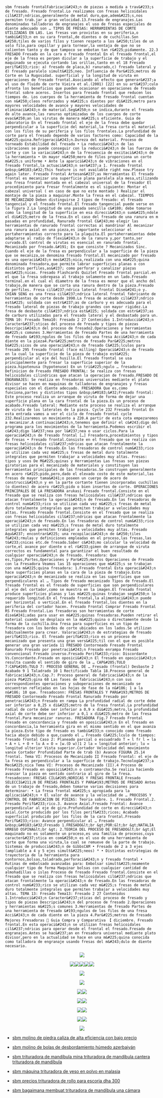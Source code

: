 
```
sbm fresado frontalFabricaci&#243;n de piezas a medida a trav&#233;s de fresado. Fresado frontal.Lo realizamos con fresas helicoidales cil&#237;ndricas,generalmente de metal duro,que,adem&#225;s,nos permiten trab.jar a gran velocidad.13.Fresado de engranajes.Las denominadas talladoras de engranajes el uso de fresas especiales de diente adecuado son … TIPOS DE FRESAS: HERRAMIENTAS DE CORTE UTILIZADAS EN LAS. Las fresas van provistas en su periferia,o tambi&#233;n en su cara frontal,de dientes o de cuchillas.Son &#250;tiles de varios filos y tienen respeto a los &#250;tiles de un solo filo,para cepillar y para tornear,la ventaja de que no se calienten tanto y de que tampoco se embotan tan r&#225;pidamente. 22.3 FRESADO Fresado en la cara o fresado frontal En el fresado frontal,el eje de la fresa es perpen dicular a la superficie de trabajo y el maquinado se ejecuta cortando las orillas,tanto en el 18 Fresado perif&#233;rico: a) fresado de placa,b) ranurado,c) fresado lateral y d) fresado paralelo simult&#225;neo. Influencia de Par&#225;metros de Corte en la Rugosidad. superficial y la longitud de viruta en operaciones de fresado frontal.Asociando al efecto que generar&#237;a el uso de fluido de corte Vieira et al.(2001) [22] en su art&#237;culo afronta los beneficios que pueden ocasionar en operaciones de fresado frontal sobre aceros. Insertos para fresado frontal que reducen los tiempos de. Los cuerpos de la herramienta de fresado frontal cuentan con n&#250;cleos reforzados y m&#225;s dientes por di&#225;metro para mayores velocidades de avance y mayores velocidades de eliminaci&#243;n de material.Seg&#250;n se indica,durante el fresado de alto avance,las ranuras optimizadas de los cuerpos de corte evac&#250;an las virutas de manera m&#225;s eficiente. Guia de laboratorio En el fresado frontal el eje de la fresa debe quedar perpendicular a la superficie del material,la fresa corta el material con los filos de su periferia y los filos frontales.La profundidad de corte para el fresado depende de varios factores como: Capacidad de la m&#225;quina.Refrigeraci&#243;n.Dureza del material. Proceso de torneado Estabilidad del fresado • La reducci&#243;n de las vibraciones se puede conseguir con la reducci&#243;n de las fuerzas de corte y con la variaci&#243;n de la frecuencia de excitaci&#243;n de la herramienta • Un mayor n&#250;mero de filos proporciona un corte m&#225;s uniforme • Ante la aparici&#243;n de vibraciones en el fresado frontal,la actuaci&#243;n ser&#237;a 1. Fresado frontal &nbsp;&#0183;&#32;This feature is not available right now.Please try again later. Fresado Frontal Artesan&#237;as Herramientas El fresado frontal es mecanizar una superficie plana paralela ala mesa,utilizando una fresa frontal montada en el cabezal universal de la fresador El procedimiento para fresar frontalmente es el siguiente: Montar el cabezal universal ( en caso de que no este montado ) Realizar el montaje de la pieza a maquinar.Monte la fresa en el cabezal. TIEMPOS DE MECANIZADO Deben distinguirse 2 tipos de fresado: el fresado tangencial y el fresado frontal.El fresado tangencial puede verse en la figura 2.La longitud de una pasada sencilla c&#180; debe tomarse como la longitud de la superficie en esa direcci&#243;n sum&#225;ndole el di&#225;metro de la fresa.En el caso del fresado de una ranura en m pasadas en profundidad, Ranurado frontal C&#243;mo elegir las herramientas de ranurado frontal correctas al mandrinar Al mecanizar una ranura axial en una pieza,es importante seleccionar el portaherramientas correcto para la plaquita.El portaherramientas debe adaptarse al radio de flexi&#243;n de la ranura y,por tanto,ser curvado.El control de virutas es esencial en ranurado frontal. Mecanizado por fresado.&#191; En que consiste ? Mecanizados Sinc. Cuando el eje de la fresa es perpendicular a la superficie de la pieza que se mecaniza,se denomina fresado frontal.El mecanizado por fresado es una operaci&#243;n mec&#225;nica,realizada con una m&#225;quina denominada fresadora,que permite labrar superficies planas o con distintos perfiles,as&#237; como perforar y canalizar piezas mec&#225;nicas. Fresado Flashcards Quizlet Fresado frontal parcial.en el que la fresa sobrepasa al trabajo solamente en un lado.Fresado terminal.en el cual el diametro de la fresa es menor que el ancho del trabajo,de manera que se corta una ranura dentro de la pieza.Fresado de perfiles. Fresa cil&#237;ndrica lateral frontal Dise&#241;o y. CHIAN SENG es una fresa cil&#237;ndrica lateral frontal fabricante de herramientas de corte desde 1990.La fresa de acabado cil&#237;ndrico est&#225; soldada con estr&#237;as de carburo y es adecuada para el fresado lateral de piezas de trabajo grandes con mayor rigidez.La fresa de desbaste cil&#237;ndrica est&#225; soldada con estr&#237;as de carburo utilizadas para el fresado lateral y el desbastado para un. TEMA 10: Fresado Tema10: Fresado 2 27 Contenidos 1.Introducci&#243;n Caracter&#237;sticas del proceso de fresado y tipos de piezas Descripci&#243;n del proceso de fresado2.Operaciones y herramientas m&#225;s comunes 3.Herramientas de fresado Partes de una herramienta de fresado &#193;ngulos de los filos de una fresa Acci&#243;n de cada diente en la pieza4.Par&#225;metros de fresado Par&#225;metros b&#225;sicos de una operaci&#243;n de fresado C&#225;lculos para fresado 295 fresado frontal (face milling) Operaci&#243;n de fresado en la cual la superficie de la pieza de trabajo est&#225; perpendicular al eje del husillo.El fresado frontal se usa principalmente para fresar la superficie superior de la pieza.hipotenusa (hypotenuse) En un tri&#225;ngulo … fresadora: Definicion de Fresado FRESADO FRONTAL: Se realiza con fresas helicoidales cilindricas que atacan la operacion de fresado.FRESADO DE ENGRANAJES: Se realiza en fresadoras universales mediante el plato divisor se hacen en maquinas de talladoras de engranajes y fresas especiales con el diente adecuado. FRESADORA Que es,como funciona,partes y distintos tipos &nbsp;&#0183;&#32;Fresado frontal: Este proceso realiza un arranque de viruta de forma de dejar una superficie plana en la cara frontal de la pieza.Es un proceso de acabado.Fresado lateral: Mediante este proceso se realiza el arranque de viruta de los laterales de la pieza. Cycle 232 Fresado frontal En esta entrada vamos a ver el ciclo de fresado frontal cycle 232.Realizaremos un movimiento a Z20.A partir de esta cota empezaremos a mecanizar.A continuaci&#243;n,tenemos que definir el c&#243;digo del programa para los movimientos de la herramienta.Podemos escribir el c&#243;digo l&#237;nea por l&#237;nea o usar ciclos.Para la operaci&#243;n de fresado frontal […] Fresadora,procedimientos y tipos de fresas • Fresado frontal.Consiste en el fresado que se realiza con fresas helicoidales cil&#237;ndricas que atacan frontalmente la operaci&#243;n de fresado.En las fresadoras de control num&#233;rico se utilizan cada vez m&#225;s fresas de metal duro totalmente integrales que permiten trabajar a velocidades muy altas. Fresas: tipos y usos De M&#225;quinas y Herramientas Las fresas son piezas giratorias para el mecanizado de materiales y constituyen las herramientas principales de las fresadoras.Se construyen generalmente en acero r&#225;pido,pero,dado el elevado costo de este material,las fresas de mayor tama&#241;o poseen un cuerpo de acero de construcci&#243;n y en la parte cortante tienen incorporadas cuchillas (o dientes) de acero r&#225;pido o bien insertos de corte. OPERACIONES PRINCIPALES DE LA FRESADORA arukasi Fresado frontal.Consiste en el fresado que se realiza con fresas helicoidales cil&#237;ndricas que atacan frontalmente la operaci&#243;n de fresado.En las fresadoras de control num&#233;rico se utilizan cada vez m&#225;s fresas de metal duro totalmente integrales que permiten trabajar a velocidades muy altas. Fresado Fresado frontal.Consiste en el fresado que se realiza con fresas helicoidales cil&#237;ndricas que atacan frontalmente la operaci&#243;n de fresado.En las fresadoras de control num&#233;rico se utilizan cada vez m&#225;s fresas de metal duro totalmente integrales que permiten trabajar a velocidades muy altas. Fresado Aqu&#237; encontrar&#225; una recopilaci&#243;n de &#250;tiles f&#243;rmulas y definiciones empleadas en el proceso,las fresas,las t&#233;cnicas etc.de fresado.Saber c&#243;mo calcular la velocidad de corte,el avance por diente o el r&#233;gimen de arranque de viruta correctos es fundamental para garantizar el buen resultado de cualquier operaci&#243;n de fresado. Fresadora: Que es,Tipos,Partes,Operaciones y Par&#225;metros Operaciones de Fresado con la Fresadora Veamos las 15 operaciones que m&#225;s se trabajan con una m&#225;quina fresadora: 1.Fresado frontal Esta operaci&#243;n hace superficies planas en la cara de la pieza de trabajo.Esta operaci&#243;n de mecanizado se realiza en las superficies que son perpendiculares al … Tipos de fresado mecanizado Tipos de fresado.El fresado frontal es el fresado de superficies que son perpendiculares al eje del cortador,como se muestra en la imagen.El fresado frontal produce superficies planas y las m&#225;quinas trabajan seg&#250;n lo requerido longitud.En el fresado frontal,la alimentaci&#243;n puede ser horizontal o vertical.En el fresado frontal,los dientes en la periferia del cortador hacen. Fresado Frontal Comprar Fresado Frontal RS Fresado Frontal.Las fresadoras son herramientas de corte dise&#241;adas para usar en m&#225;quinas fresadoras.Pueden retirar el material cuando se desplaza en la m&#225;quina o directamente desde la forma de la cuchilla.Una fresa para superficies es un tipo de fresadora con los bordes de corte ubicados en los lados.Se utilizan habitualmente para crear. Valoraci&#243;n de estrategias de fresado perif&#233;rico. El fresado perif&#233;rico es un proceso de mecanizado que presenta una gran vers&#225;til con el que es posible generar una gran varieda 11 FRESADO Contorneado Fresado Frontal Ranurado Fresado por penetraci&#243;n Fresado enrampa Fresado convencional Fresado inverso.Fresado Perif&#233;rico: Discordante Vs.Concordante.Fresado en oposici&#243;n El fresado en oposici&#243;n resulta cuando el sentido de giro de la … CAP&#205;TULO 7:CAP&#205;TULO 7: PROCESO GENERAL DE … Fresado (frontal) Desbaste 2 Acabado 9 1 Taladrado 10 1 Rectificado Tabla 18.Proceso general de fabricaci&#243;n.Cap.7: Proceso general de fabricaci&#243;n de la pieza P&#225;gina 68 Las fases de fabricaci&#243;n con sus correspondientes operaciones y suboperaciones de mecanizado se encuentran reflejadas en las hojas de fase de la n&#186; 1 a la n&#186; 10 que. fresadoconn: FRESAS FRONTALES Y PAR&#193;METROS DE FRESADO Contorneado Fresado Frontal Ranurado Fresado por penetraci&#243;n Fresado en rampa La profundidad radial de corte debe ser inferior a 0,25 x di&#225;metro de la fresa frontal.La profundidad radial de corte debe ser inferior a 0,9 x di&#225;metro,la profundidad axial de corte debe ser inferior a 0,1 x di&#225;metro de las fresa frontal.Para mecanizar ranuras. FRESADORA Fig.7 Fresado Frontal Fresado en concordancia y fresado en oposici&#243;n En el fresado en concordancia,la herramienta gira en el mismo sentido en el que avanza la pieza.Este tipo de fresado es tambi&#233;n conocido como fresado hacia abajo debido a que,cuando el … Fresado C&#225;lculo de tiempos: fresado frontal Caso 2: Planeado parcial o escuadrado T = l fr l = la + A + L + O + lu A = O = [w.(D w)]1 2 la = longitud anterior; lu = longitud ulterior Vista superior.Cortador Velocidad del movimiento vance Cortador Profundidad Parte de trab (b) Avance FIGURA 25.14 frontal. Tema VI: Procesos de Mecanizado II Fresado frontal: el eje de la fresa es perpendicular a la superficie de trabajo.Tecnolog&#237;a Mec&#225;nica Tema VI: Procesos de Mecanizado (II).4 Proceso de Fresado Fresado en oposici&#243;n o contramarcha.Se realiza haciendo avanzar la pieza en sentido contrario al giro de la fresa. fresadoconn: FRESAS CIL&#205;NDRICAS Y FRESAS FRONTALE Fresado SELECCI&#211;N DE FRESAS FRONTALES Y PAR&#193;METROS DE FRESADO Antes de un trabajo de fresado,deben tomarse varias decisiones para determinar: • La fresa frontal m&#225;s apropiada para la aplicaci&#243;n • El valor de avance y la velocidad de … PROCESOS Y CONTROL DE FABRICACION DE PIEZAS: Teoria sobre. 1. Fresado Frontal.2. Fresado Perif&#233;rico.3. Avance Axial.Fresado Frontal: Avance perpendicular al eje de giro.Profundidad de corte en direcci&#243;n axial.Corte producido por los filos perif&#233;ricos; Acabado superficial producido por los filos de la cara frontal.Fresado Perif&#233;rico: Avance perpendicular al … Fresado &nbsp;&#0183;&#32;Fresado 1.FRESADO&lt;br &gt;POR:&lt;br &gt;NATALIA URREGO OSPINA&lt;br &gt; 2.TEORIA DEL PROCESO DE FRESADO&lt;br &gt;El maquinado no es solamente un proceso,es una familia de procesos,cuya caracter&#237;stica en com&#250;n es el uso de una herramienta de corte que forma una viruta,la cual se remueve de la parte de trabajo. Sistemas de producci&#243;n de GibbsCAM • Fresado de 2 a 3 ejes (ampliable a 4 y 5 ejes simult&#225;neos) * • Distintas estrategias de trayectoria de la herramienta para contornos,bolsas,taladrado,perforaci&#243;n y fresado frontal • Rutinas de embolsado avanzadas para: Embolsar simult&#225;neamente cualquier tipo de forma Maquinar bolsas con cualquier cantidad de almohadillas o islas Proceso de fresado Fresado frontal.Consiste en el fresado que se realiza con fresas helicoidales cil&#237;ndricas que atacan frontalmente la operaci&#243;n de fresado.En las fresadoras de control num&#233;rico se utilizan cada vez m&#225;s fresas de metal duro totalmente integrales que permiten trabajar a velocidades muy altas. TEMA 13: Fresado Tema13: Fresado 2 27 Contenidos 1.Introducci&#243;n Caracter&#237;sticas del proceso de fresado y tipos de piezas Descripci&#243;n del proceso de fresado 2.Operaciones y herramientas m&#225;s comunes 3.Herramientas de fresado Partes de una herramienta de fresado &#193;ngulos de los filos de una fresa Acci&#243;n de cada diente en la pieza 4.Par&#225;metros de fresado Mejores Fresadoras 🥇 Guia Compra y Comparativa 【 diciembre. Fresado frontal.En esta operaci&#243;n se utilizan fresas helicoidales cil&#237;ndricas para operar desde el frontal el fresado.Fresado de engranajes.Antes se hac&#237;an en fresadora universal mediante plato divisor,pero en la actualidad se hace en una m&#225;quina conocida como talladora de engranaje usando fresas del m&#243;dulo de diente necesario. 
```

<div align="center">

<a href="https://es-crusher.shibang-china.com/github&k=sbm+fresado+frontal"><img src="https://static.shibang-china.com/es/crusher/logo.jpg"></a>

<a href="https://es-crusher.shibang-china.com/github&k=sbm+fresado+frontal"><img src="https://static.shibang-china.com/es/crusher/index.jpg"></a><a href="https://es-crusher.shibang-china.com/material.htmlgithub&k=sbm+fresado+frontal"><img src="https://static.shibang-china.com/es/crusher/material.jpg"></a><a href="https://es-crusher.shibang-china.com/application.htmlgithub&k=sbm+fresado+frontal"><img src="https://static.shibang-china.com/es/crusher/application.jpg"></a><a href="https://es-crusher.shibang-china.com/aboutus.htmlgithub&k=sbm+fresado+frontal"><img src="https://static.shibang-china.com/es/crusher/aboutus.jpg"></a><a href="https://es-crusher.shibang-china.com/contact.htmlgithub&k=sbm+fresado+frontal"><img src="https://static.shibang-china.com/es/crusher/contact.jpg"></a>

<a href="https://es-crusher.shibang-china.com/github&k=sbm+fresado+frontal"><img src="https://static.shibang-china.com/es/crusher/banner.jpg"></a>

<a href="https://swt.shibang-china.com/github&k=sbm+fresado+frontal"><img src="https://static.shibang-china.com/es/crusher/text.jpg"></a>

<a href="https://swt.shibang-china.com/github&k=sbm+fresado+frontal"><img src="https://static.shibang-china.com/es/crusher/chat.jpg"></a><a href="https://es-crusher.shibang-china.com/contact.htmlgithub&k=sbm+fresado+frontal"><img src="https://static.shibang-china.com/es/crusher/message.jpg"></a>

<a href="https://es-crusher.shibang-china.com/products/pe.htmlgithub&k=sbm+fresado+frontal"><img src="https://static.shibang-china.com/es/crusher/pe.jpg"></a><a href="https://es-crusher.shibang-china.com/products/pf.htmlgithub&k=sbm+fresado+frontal"><img src="https://static.shibang-china.com/es/crusher/pf.jpg"></a>

<a href="https://es-crusher.shibang-china.com/products/hpt.htmlgithub&k=sbm+fresado+frontal"><img src="https://static.shibang-china.com/es/crusher/hpt.jpg"></a><a href="https://es-crusher.shibang-china.com/products/vsi.htmlgithub&k=sbm+fresado+frontal"><img src="https://static.shibang-china.com/es/crusher/vsi.jpg"></a>

<a href="https://es-crusher.shibang-china.com/products/klv.htmlgithub&k=sbm+fresado+frontal"><img src="https://static.shibang-china.com/es/crusher/klv.jpg"></a><a href="https://es-crusher.shibang-china.com/products/portable.htmlgithub&k=sbm+fresado+frontal"><img src="https://static.shibang-china.com/es/crusher/portable.jpg"></a>

<a href="https://swt.shibang-china.com/github&k=sbm+fresado+frontal"><img src="https://static.shibang-china.com/es/crusher/case.jpg"></a>

</div>


* [sbm molino de piedra caliza de alta eficiencia con bajo precio](sbm%20molino%20de%20piedra%20caliza%20de%20alta%20eficiencia%20con%20bajo%20precio.md)

* [sbm molino de bolas de desbordamiento húmedo azerbaiyán](sbm%20molino%20de%20bolas%20de%20desbordamiento%20h%C3%BAmedo%20azerbaiy%C3%A1n.md)

* [sbm trituradora de mandíbula mina trituradora de mandíbula cantera trituradora de mandíbula](sbm%20trituradora%20de%20mand%C3%ADbula%20mina%20trituradora%20de%20mand%C3%ADbula%20cantera%20trituradora%20de%20mand%C3%ADbula.md)

* [sbm máquina trituradora de yeso en polvo en malasia](sbm%20m%C3%A1quina%20trituradora%20de%20yeso%20en%20polvo%20en%20malasia.md)

* [sbm precios trituradora de rollo para escoria dha 300](sbm%20precios%20trituradora%20de%20rollo%20para%20escoria%20dha%20300.md)

* [sbm bagaimana membuat trituradora de mandíbula una cámara](sbm%20bagaimana%20membuat%20trituradora%20de%20mand%C3%ADbula%20una%20c%C3%A1mara.md)